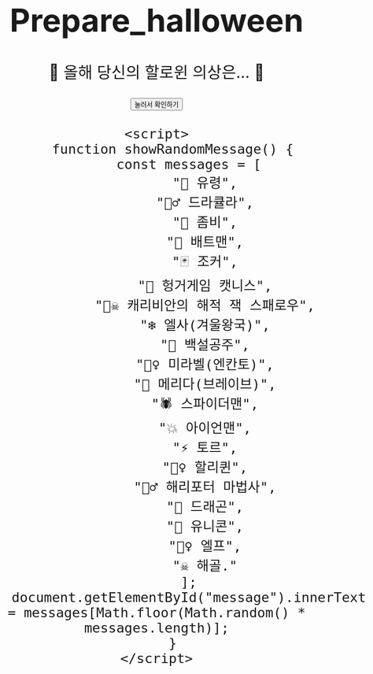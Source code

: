 # Prepare_halloween
<!DOCTYPE html>
<html lang="ko">
<head>
    <meta charset="UTF-8">
    <meta name="viewport" content="width=device-width, initial-scale=1.0">
    <title>할로원 의상</title>
    <style>
        body {
            text-align: center;
            font-size: 2rem;
            margin-top: 20%;
        }
    </style>
</head>
<body>
    <p id="message">🔮 올해 당신의 할로윈 의상은... 🔮</p>
    <button onclick="showRandomMessage()">눌러서 확인하기</button>

    <script>
        function showRandomMessage() {
            const messages = [
                "👻 유령",
                "🧛‍♂️ 드라큘라",
                "🧟 좀비",
                "🦇 배트맨",
                "🃏 조커",
                "🏹 헝거게임 캣니스",
                "🏴‍☠️ 캐리비안의 해적 잭 스패로우",
                "❄ 엘사(겨울왕국)",
                "🏰 백설공주",
                "🦸‍♀️ 미라벨(엔칸토)",
                "🏹 메리다(브레이브)",
                "🕷 스파이더맨",
                "💥 아이언맨",
                "⚡ 토르",
                "🦹‍♀️ 할리퀸",
                "🧙‍♂️ 해리포터 마법사",
                "🐉 드래곤",
                "🦄 유니콘",
                "🧝‍♀️ 엘프",
                "☠ 해골."
            ];
            document.getElementById("message").innerText = messages[Math.floor(Math.random() * messages.length)];
        }
    </script>
</body>
</html>
